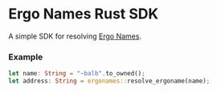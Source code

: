 # Ergo Names Rust SDK

A simple SDK for resolving [Ergo Names](https://ergonames.com).

### Example

```rust
let name: String = "~balb".to_owned();
let address: String = ergonames::resolve_ergoname(name);
```